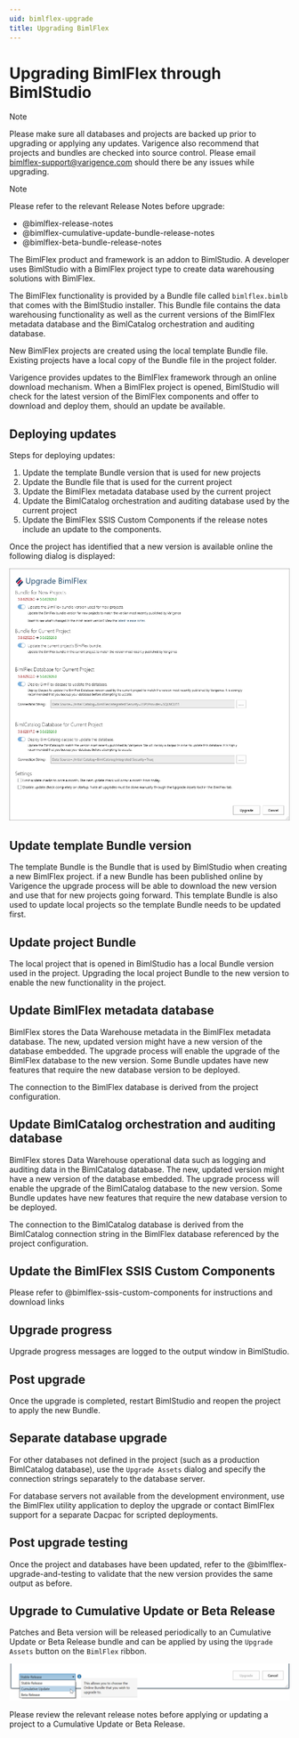 ```yaml
---
uid: bimlflex-upgrade
title: Upgrading BimlFlex
---
```

# Upgrading BimlFlex through BimlStudio

> [!NOTE]
> Please make sure all databases and projects are backed up prior to upgrading or applying any updates. Varigence also recommend that projects and bundles are checked into source control.
> Please email bimlflex-support@varigence.com should there be any issues while upgrading.

> [!NOTE]
> Please refer to the relevant Release Notes before upgrade:
>
> * @bimlflex-release-notes
> * @bimlflex-cumulative-update-bundle-release-notes
> * @bimlflex-beta-bundle-release-notes

The BimlFlex product and framework is an addon to BimlStudio. A developer uses BimlStudio with a BimlFlex project type to create data warehousing solutions with BimlFlex.

The BimlFlex functionality is provided by a Bundle file called `bimlflex.bimlb` that comes with the BimlStudio installer. This Bundle file contains the data warehousing functionality as well as the current versions of the BimlFlex metadata database and the BimlCatalog orchestration and auditing database.

New BimlFlex projects are created using the local template Bundle file. Existing projects have a local copy of the Bundle file in the project folder.

Varigence provides updates to the BimlFlex framework through an online download mechanism. When a BimlFlex project is opened, BimlStudio will check for the latest version of the BimlFlex components and offer to download and deploy them, should an update be available.

## Deploying updates

Steps for deploying updates:

1. Update the template Bundle version that is used for new projects
1. Update the Bundle file that is used for the current project
1. Update the BimlFlex metadata database used by the current project
1. Update the BimlCatalog orchestration and auditing database used by the current project
1. Update the BimlFlex SSIS Custom Components if the release notes include an update to the components.

Once the project has identified that a new version is available online the following dialog is displayed:

![BimlFlex Upgrade Assets -center -60%](../user-guide/images/bimlflex-ss-v5-bimlflex-upgrade-assets-dialog.png "BimlFlex Upgrade Assets")

## Update template Bundle version

The template Bundle is the Bundle that is used by BimlStudio when creating a new BimlFlex project. if a new Bundle has been published online by Varigence the upgrade process will be able to download the new version and use that for new projects going forward. This template Bundle is also used to update local projects so the template Bundle needs to be updated first.

## Update project Bundle

The local project that is opened in BimlStudio has a local Bundle version used in the project. Upgrading the local project Bundle to the new version to enable the new functionality in the project.

## Update BimlFlex metadata database

BimlFlex stores the Data Warehouse metadata in the BimlFlex metadata database. The new, updated version might have a new version of the database embedded. The upgrade process will enable the upgrade of the BimlFlex database to the new version. Some Bundle updates have new features that require the new database version to be deployed.

The connection to the BimlFlex database is derived from the project configuration.

## Update BimlCatalog orchestration and auditing database

BimlFlex stores Data Warehouse operational data such as logging and auditing data in the BimlCatalog database. The new, updated version might have a new version of the database embedded. The upgrade process will enable the upgrade of the BimlCatalog database to the new version. Some Bundle updates have new features that require the new database version to be deployed.

The connection to the BimlCatalog database is derived from the BimlCatalog connection string in the BimlFlex database referenced by the project configuration.

## Update the BimlFlex SSIS Custom Components

Please refer to @bimlflex-ssis-custom-components for instructions and download links

## Upgrade progress

Upgrade progress messages are logged to the output window in BimlStudio.

## Post upgrade

Once the upgrade is completed, restart BimlStudio and reopen the project to apply the new Bundle.

## Separate database upgrade

For other databases not defined in the project (such as a production BimlCatalog database), use the `Upgrade Assets` dialog and specify the connection strings separately to the database server.

For database servers not available from the development environment, use the BimlFlex utility application to deploy the upgrade or contact BimlFlex support for a separate Dacpac for scripted deployments.

## Post upgrade testing

Once the project and databases have been updated, refer to the @bimlflex-upgrade-and-testing to validate that the new version provides the same output as before.

## Upgrade to Cumulative Update or Beta Release

Patches and Beta version will be released periodically to an Cumulative Update or Beta Release bundle and can be applied by using the `Upgrade Assets` button on the `BimlFlex` ribbon.

![BimlFlex Cumulative Update or Beta Release -center -80%](../user-guide/images/bimlflex-upgrade-assets-cu.png "Cumulative Update or Beta Release")

Please review the relevant release notes before applying or updating a project to a Cumulative Update or Beta Release.